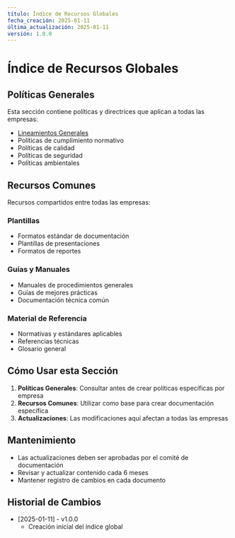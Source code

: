 ```yaml
---
título: Índice de Recursos Globales
fecha_creación: 2025-01-11
última_actualización: 2025-01-11
versión: 1.0.0
---
```


# Índice de Recursos Globales

## Políticas Generales
Esta sección contiene políticas y directrices que aplican a todas las empresas:

- [Lineamientos Generales](01_lineamientos_generales/00_indice_lineamientos.md)
- Políticas de cumplimiento normativo
- Políticas de calidad
- Políticas de seguridad
- Políticas ambientales

## Recursos Comunes
Recursos compartidos entre todas las empresas:

### Plantillas
- Formatos estándar de documentación
- Plantillas de presentaciones
- Formatos de reportes

### Guías y Manuales
- Manuales de procedimientos generales
- Guías de mejores prácticas
- Documentación técnica común

### Material de Referencia
- Normativas y estándares aplicables
- Referencias técnicas
- Glosario general

## Cómo Usar esta Sección

1. **Políticas Generales**: Consultar antes de crear políticas específicas por empresa
2. **Recursos Comunes**: Utilizar como base para crear documentación específica
3. **Actualizaciones**: Las modificaciones aquí afectan a todas las empresas

## Mantenimiento

- Las actualizaciones deben ser aprobadas por el comité de documentación
- Revisar y actualizar contenido cada 6 meses
- Mantener registro de cambios en cada documento

## Historial de Cambios
- [2025-01-11] - v1.0.0
  - Creación inicial del índice global